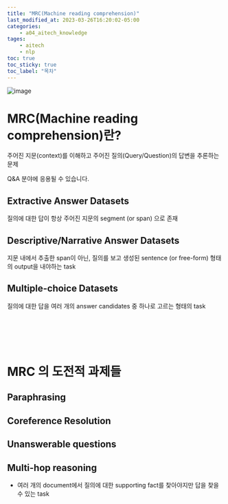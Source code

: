 ```yaml
---
title: "MRC(Machine reading comprehension)"
last_modified_at: 2023-03-26T16:20:02-05:00
categories:
    - a04_aitech_knowledge
tages:
    - aitech
    - nlp
toc: true
toc_sticky: true
toc_label: "목차"
---
```



![image](../../../image/aitech.png)


# MRC(Machine reading comprehension)란?
주어진 지문(context)를 이해하고 주어진 질의(Query/Question)의 답변을 추론하는 문제

Q&A 분야에 응용될 수 있습니다.

## Extractive Answer Datasets
질의에 대한 답이 항상 주어진 지문의 segment (or span) 으로 존재

## Descriptive/Narrative Answer Datasets
지문 내에서 추출한 span이 아닌, 질의를 보고 생성된 sentence (or free-form) 형태의 output을 내야하는 task

## Multiple-choice Datasets
질의에 대한 답을 여러 개의 answer candidates 중 하나로 고르는 형태의 task


<br><br><br><br>


# MRC 의 도전적 과제들
## Paraphrasing

## Coreference Resolution

## Unanswerable questions
## Multi-hop reasoning
- 여러 개의 document에서 질의에 대한 supporting fact를 찾아야지만 답을 찾을 수 있는 task